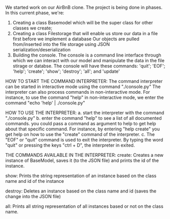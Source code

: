 We started work on our AirBnB clone. The project is being done in phases.
In this current phase, we're:
1. Creating a class Basemodel which will be the super class for other classes we create;
2. Creating a class Filestorage that will enable us store our data in a file first before we implement a database Our objects are pulled from/inserted into the file storage using JSON serialization/deserialization
3. Building the console. The console is a command line interface through which we can interact with our model and manipulate the data in the file stirage or databse. The console will have these commands: 'quit'; 'EOF'; 'help'; 'create'; 'show'; 'destroy'; 'all'; and  'update'

HOW TO START THE COMMAND INTERPRETER:
The command interpreter can be started in interactive mode using the command "./console.py" The interpreter can also process commands in non-interactive mode. For instance, to use the command "help" in non-interactive mode, we enter the command "echo 'help' | ./console.py"

HOW TO USE THE INTERPRETER:
a. start the interpreter with the command "./console.py"
b. enter the command "help" to see a list of all documented commands. 
you could pass a command as argument to help to get help about that specific command. For instance, by entering "help create" you get help on how to use the "create" command of the interpreter.
c. The "EOF" or "quit" command is used to exit the interpreter. By typing the word "quit" or pressing the keys "ctrl + D", the interpreter in exited.

THE COMMANDS AVAILABLE IN THE INTERPRETER:
create: Creates a new instance of BaseModel, saves it (to the JSON file) and prints the id of the instance.

show: Prints the string representation of an instance based on the class name and id of the instance

destroy: Deletes an instance based on the class name and id (saves the change into the JSON file)

all: Prints all string representation of all instances based or not on the class name.



